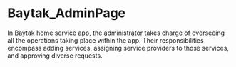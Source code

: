 # Baytak_AdminPage
In Baytak home service app, the administrator takes charge of overseeing all the operations taking place within the app. Their responsibilities encompass adding services, assigning service providers to those services, and approving diverse requests. 
